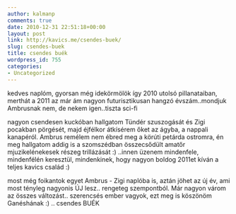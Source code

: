 ```yaml
---
author: kalmanp
comments: true
date: 2010-12-31 22:51:18+00:00
layout: post
link: http://kavics.me/csendes-buek/
slug: csendes-buek
title: csendes buék
wordpress_id: 755
categories:
- Uncategorized
---
```


kedves naplóm, gyorsan még idekörmölök így 2010 utolsó pillanataiban, merthát a 2011 az már ám nagyon futurisztikusan hangzó évszám..mondjuk Ambrusnak nem, de nekem igen..tiszta sci-fi




nagyon csendesen kuckóban hallgatom Tündér szuszogását és Zigi pocakban pörgését, majd éjfélkor átkísérem őket az ágyba, a nappali kanapéról. Ambrus remélem nem ébred meg a körúti petárda ostromra, én meg hallgatom addig is a szomszédban összecsődült amatőr mjuzikelénekesek részeg trillázását :) ..innen üzenem mindenfele, mindenfélén keresztül, mindenkinek, hogy nagyon boldog 2011et kíván a teljes kavics család :)




most még foikantok egyet Ambrus - Zigi naplóba is, aztán jöhet az új év, ami most tényleg nagyonis ÚJ lesz.. rengeteg szempontból. Már nagyon várom az összes változást.. szerencsés ember vagyok, ezt meg is köszönöm Ganéshának :) .. csendes BUÉK
